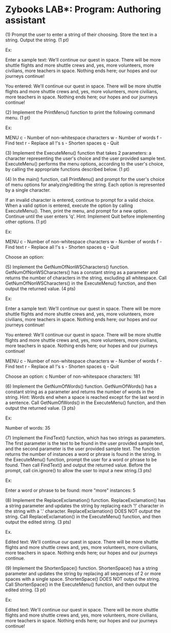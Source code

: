 # Zybooks LAB*: Program: Authoring assistant
(1) Prompt the user to enter a string of their choosing. Store the text in a string. Output the string. (1 pt)

Ex:

Enter a sample text:
We'll continue our quest in space.  There will be more shuttle flights and more shuttle crews and,  yes,  more volunteers, more civilians,  more teachers in space.  Nothing ends here;  our hopes and our journeys continue!

You entered: We'll continue our quest in space.  There will be more shuttle flights and more shuttle crews and,  yes,  more volunteers, more civilians,  more teachers in space.  Nothing ends here;  our hopes and our journeys continue!

(2) Implement the PrintMenu() function to print the following command menu. (1 pt)

Ex:

MENU
c - Number of non-whitespace characters
w - Number of words
f - Find text
r - Replace all !'s
s - Shorten spaces
q - Quit

(3) Implement the ExecuteMenu() function that takes 2 parameters: a character representing the user's choice and the user provided sample text. ExecuteMenu() performs the menu options, according to the user's choice, by calling the appropriate functions described below. (1 pt)


(4) In the main() function, call PrintMenu() and prompt for the user's choice of menu options for analyzing/editing the string. Each option is represented by a single character.

If an invalid character is entered, continue to prompt for a valid choice. When a valid option is entered, execute the option by calling ExecuteMenu(). Then, print the menu, and prompt for a new option. Continue until the user enters 'q'. Hint: Implement Quit before implementing other options. (1 pt)

Ex:

MENU
c - Number of non-whitespace characters
w - Number of words
f - Find text
r - Replace all !'s
s - Shorten spaces
q - Quit

Choose an option:

(5) Implement the GetNumOfNonWSCharacters() function. GetNumOfNonWSCharacters() has a constant string as a parameter and returns the number of characters in the string, excluding all whitespace. Call GetNumOfNonWSCharacters() in the ExecuteMenu() function, and then output the returned value. (4 pts)

Ex:

Enter a sample text:
We'll continue our quest in space.  There will be more shuttle flights and more shuttle crews and,  yes,  more volunteers, more civilians,  more teachers in space.  Nothing ends here;  our hopes and our journeys continue!

You entered: We'll continue our quest in space.  There will be more shuttle flights and more shuttle crews and,  yes,  more volunteers, more civilians,  more teachers in space.  Nothing ends here;  our hopes and our journeys continue!

MENU
c - Number of non-whitespace characters
w - Number of words
f - Find text
r - Replace all !'s
s - Shorten spaces
q - Quit

Choose an option:
c
Number of non-whitespace characters: 181

(6) Implement the GetNumOfWords() function. GetNumOfWords() has a constant string as a parameter and returns the number of words in the string. Hint: Words end when a space is reached except for the last word in a sentence. Call GetNumOfWords() in the ExecuteMenu() function, and then output the returned value. (3 pts)

Ex:

Number of words: 35

(7) Implement the FindText() function, which has two strings as parameters. The first parameter is the text to be found in the user provided sample text, and the second parameter is the user provided sample text. The function returns the number of instances a word or phrase is found in the string. In the ExecuteMenu() function, prompt the user for a word or phrase to be found. Then call FindText() and output the returned value. Before the prompt, call cin.ignore() to allow the user to input a new string.(3 pts)

Ex:

Enter a word or phrase to be found:
more
"more" instances: 5

(8) Implement the ReplaceExclamation() function. ReplaceExclamation() has a string parameter and updates the string by replacing each '!' character in the string with a '.' character. ReplaceExclamation() DOES NOT output the string. Call ReplaceExclamation() in the ExecuteMenu() function, and then output the edited string. (3 pts)

Ex.

Edited text: We'll continue our quest in space.  There will be more shuttle flights and more shuttle crews and,  yes,  more volunteers, more civilians,  more teachers in space.  Nothing ends here;  our hopes and our journeys continue.

(9) Implement the ShortenSpace() function. ShortenSpace() has a string parameter and updates the string by replacing all sequences of 2 or more spaces with a single space. ShortenSpace() DOES NOT output the string. Call ShortenSpace() in the ExecuteMenu() function, and then output the edited string. (3 pt)

Ex:

Edited text: We'll continue our quest in space. There will be more shuttle flights and more shuttle crews and, yes, more volunteers, more civilians, more teachers in space. Nothing ends here; our hopes and our journeys continue!
